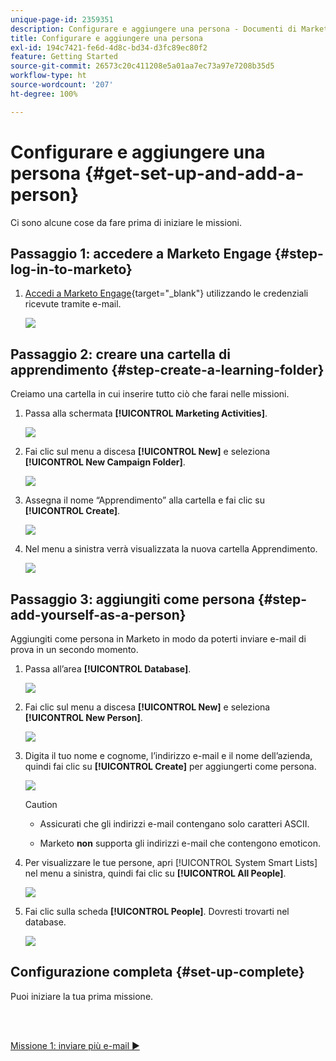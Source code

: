 ```yaml
---
unique-page-id: 2359351
description: Configurare e aggiungere una persona - Documenti di Marketo - Documentazione del prodotto
title: Configurare e aggiungere una persona
exl-id: 194c7421-fe6d-4d8c-bd34-d3fc89ec80f2
feature: Getting Started
source-git-commit: 26573c20c411208e5a01aa7ec73a97e7208b35d5
workflow-type: ht
source-wordcount: '207'
ht-degree: 100%

---
```


# Configurare e aggiungere una persona {#get-set-up-and-add-a-person}

Ci sono alcune cose da fare prima di iniziare le missioni.

## Passaggio 1: accedere a Marketo Engage {#step-log-in-to-marketo}

1. [Accedi a Marketo Engage](https://app.marketo.com){target="_blank"} utilizzando le credenziali ricevute tramite e-mail.

   ![](assets/get-set-up-and-add-a-person-1.png)

## Passaggio 2: creare una cartella di apprendimento {#step-create-a-learning-folder}

Creiamo una cartella in cui inserire tutto ciò che farai nelle missioni.

1. Passa alla schermata **[!UICONTROL Marketing Activities]**.

   ![](assets/get-set-up-and-add-a-person-2.png)

1. Fai clic sul menu a discesa **[!UICONTROL New]** e seleziona **[!UICONTROL New Campaign Folder]**.

   ![](assets/get-set-up-and-add-a-person-3.png)

1. Assegna il nome “Apprendimento” alla cartella e fai clic su **[!UICONTROL Create]**.

   ![](assets/get-set-up-and-add-a-person-4.png)

1. Nel menu a sinistra verrà visualizzata la nuova cartella Apprendimento.

   ![](assets/get-set-up-and-add-a-person-5.png)

## Passaggio 3: aggiungiti come persona {#step-add-yourself-as-a-person}

Aggiungiti come persona in Marketo in modo da poterti inviare e-mail di prova in un secondo momento.

1. Passa all’area **[!UICONTROL Database]**.

   ![](assets/get-set-up-and-add-a-person-6.png)

1. Fai clic sul menu a discesa **[!UICONTROL New]** e seleziona **[!UICONTROL New Person]**.

   ![](assets/get-set-up-and-add-a-person-7.png)

1. Digita il tuo nome e cognome, l’indirizzo e-mail e il nome dell’azienda, quindi fai clic su **[!UICONTROL Create]** per aggiungerti come persona.

   ![](assets/get-set-up-and-add-a-person-8.png)

   >[!CAUTION]
   >
   >* Assicurati che gli indirizzi e-mail contengano solo caratteri ASCII.
   >
   >* Marketo **non** supporta gli indirizzi e-mail che contengono emoticon.

1. Per visualizzare le tue persone, apri [!UICONTROL System Smart Lists] nel menu a sinistra, quindi fai clic su **[!UICONTROL All People]**.

   ![](assets/get-set-up-and-add-a-person-9.png)

1. Fai clic sulla scheda **[!UICONTROL People]**. Dovresti trovarti nel database.

   ![](assets/get-set-up-and-add-a-person-10.png)

## Configurazione completa {#set-up-complete}

Puoi iniziare la tua prima missione.

<br> 

[Missione 1: inviare più e-mail ►](/help/marketo/getting-started/quick-wins/send-an-email.md)
